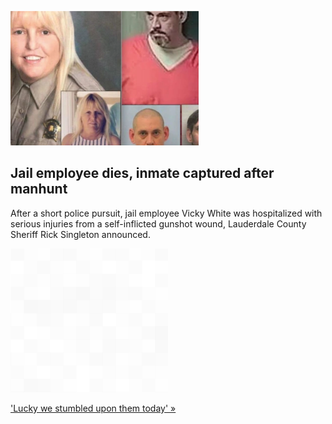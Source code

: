 
![Jail employee dies, inmate captured after manhunt](./20220510115840.png)
## Jail employee dies, inmate captured after manhunt

After a short police pursuit, jail employee Vicky White was hospitalized with serious injuries from a self-inflicted gunshot wound, Lauderdale County Sheriff Rick Singleton announced.

![pic](../square_bg.png)

['Lucky we stumbled upon them today' »](https://www.yahoo.com/gma/charges-filed-against-missing-jail-194100993.html)
